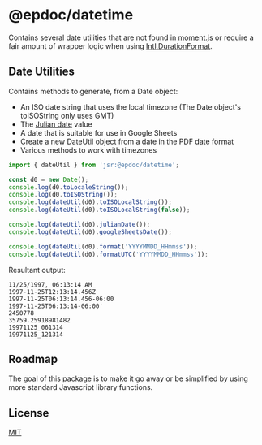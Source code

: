 # @epdoc/datetime

Contains several date utilities that are not found in [moment.js](https://github.com/moment/moment) or require a fair
amount of wrapper logic when using
[Intl.DurationFormat](https://tc39.es/proposal-intl-duration-format/#sec-intl-durationformat-constructor).

## Date Utilities

Contains methods to generate, from a Date object:

- An ISO date string that uses the local timezone (The Date object's toISOString only uses GMT)
- The [Julian date](https://en.wikipedia.org/wiki/Julian_day) value
- A date that is suitable for use in Google Sheets
- Create a new DateUtil object from a date in the PDF date format
- Various methods to work with timezones

```typescript
import { dateUtil } from 'jsr:@epdoc/datetime';

const d0 = new Date();
console.log(d0.toLocaleString());
console.log(d0.toISOString());
console.log(dateUtil(d0).toISOLocalString());
console.log(dateUtil(d0).toISOLocalString(false));

console.log(dateUtil(d0).julianDate());
console.log(dateUtil(d0).googleSheetsDate());

console.log(dateUtil(d0).format('YYYYMMDD_HHmmss'));
console.log(dateUtil(d0).formatUTC('YYYYMMDD_HHmmss'));
```

Resultant output:

```
11/25/1997, 06:13:14 AM
1997-11-25T12:13:14.456Z
1997-11-25T06:13:14.456-06:00
1997-11-25T06:13:14-06:00'
2450778
35759.25918981482
19971125_061314
19971125_121314
```

## Roadmap

The goal of this package is to make it go away or be simplified by using more standard Javascript library functions.

## License

[MIT](./LICENSE)
